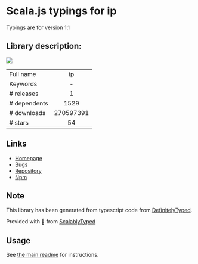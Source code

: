 
# Scala.js typings for ip

Typings are for version 1.1

## Library description:
[![](https://badge.fury.io/js/ip.svg)](https://www.npmjs.com/package/ip)

|                    |                 |
| ------------------ | :-------------: |
| Full name          | ip |
| Keywords           | - |
| # releases         | 1 |
| # dependents       | 1529 |
| # downloads        | 270597391 |
| # stars            | 54 |

## Links
- [Homepage](https://github.com/indutny/node-ip)
- [Bugs](https://github.com/indutny/node-ip/issues)
- [Repository](https://github.com/indutny/node-ip)
- [Npm](https://www.npmjs.com/package/ip)
    


## Note
This library has been generated from typescript code from [DefinitelyTyped](https://definitelytyped.org).

Provided with :purple_heart: from [ScalablyTyped](https://github.com/oyvindberg/ScalablyTyped)

## Usage
See [the main readme](../../readme.md) for instructions.


